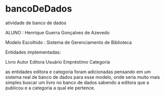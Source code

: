 # bancoDeDados
atividade de banco de dados 

ALUNO : Henrique Guerra Gonçalves de Azevedo

Modelo Escolhido : Sistema de Gerenciamento de Biblioteca 

Entidades implementadas: 

Livro
Autor 
Editora 
Usuário 
Empréstimo
Categoria 

as entidades editora e categoria foram adicionadas pensando em um sistema real de banco de dados
para esse modelo, onde seria muito mais simples buscar um livro no banco de dados sabendo a editora
que a publicou e a categoria a qual ele pertence.
